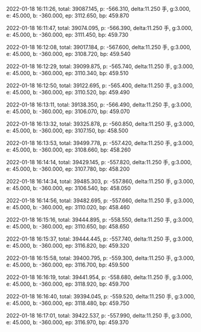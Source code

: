 2022-01-18 16:11:26, total: 39087.145, p: -566.310, delta:11.250 手, g:3.000, e: 45.000, b: -360.000, ep: 3112.650, bp: 459.870

2022-01-18 16:11:47, total: 39074.095, p: -566.390, delta:11.250 手, g:3.000, e: 45.000, b: -360.000, ep: 3111.450, bp: 459.730

2022-01-18 16:12:08, total: 39017.184, p: -567.600, delta:11.250 手, g:3.000, e: 45.000, b: -360.000, ep: 3108.720, bp: 459.540

2022-01-18 16:12:29, total: 39099.875, p: -565.740, delta:11.250 手, g:3.000, e: 45.000, b: -360.000, ep: 3110.340, bp: 459.510

2022-01-18 16:12:50, total: 39122.695, p: -565.400, delta:11.250 手, g:3.000, e: 45.000, b: -360.000, ep: 3110.520, bp: 459.490

2022-01-18 16:13:11, total: 39138.350, p: -566.490, delta:11.250 手, g:3.000, e: 45.000, b: -360.000, ep: 3106.070, bp: 459.070

2022-01-18 16:13:32, total: 39325.878, p: -560.850, delta:11.250 手, g:3.000, e: 45.000, b: -360.000, ep: 3107.150, bp: 458.500

2022-01-18 16:13:53, total: 39499.778, p: -557.420, delta:11.250 手, g:3.000, e: 45.000, b: -360.000, ep: 3108.660, bp: 458.260

2022-01-18 16:14:14, total: 39429.145, p: -557.820, delta:11.250 手, g:3.000, e: 45.000, b: -360.000, ep: 3107.780, bp: 458.200

2022-01-18 16:14:34, total: 39485.303, p: -557.860, delta:11.250 手, g:3.000, e: 45.000, b: -360.000, ep: 3106.540, bp: 458.050

2022-01-18 16:14:56, total: 39482.695, p: -557.660, delta:11.250 手, g:3.000, e: 45.000, b: -360.000, ep: 3110.020, bp: 458.460

2022-01-18 16:15:16, total: 39444.895, p: -558.550, delta:11.250 手, g:3.000, e: 45.000, b: -360.000, ep: 3110.650, bp: 458.650

2022-01-18 16:15:37, total: 39444.445, p: -557.740, delta:11.250 手, g:3.000, e: 45.000, b: -360.000, ep: 3116.820, bp: 459.320

2022-01-18 16:15:58, total: 39400.795, p: -559.300, delta:11.250 手, g:3.000, e: 45.000, b: -360.000, ep: 3116.700, bp: 459.500

2022-01-18 16:16:19, total: 39441.954, p: -558.680, delta:11.250 手, g:3.000, e: 45.000, b: -360.000, ep: 3118.920, bp: 459.700

2022-01-18 16:16:40, total: 39394.045, p: -559.520, delta:11.250 手, g:3.000, e: 45.000, b: -360.000, ep: 3118.480, bp: 459.750

2022-01-18 16:17:01, total: 39422.537, p: -557.990, delta:11.250 手, g:3.000, e: 45.000, b: -360.000, ep: 3116.970, bp: 459.370